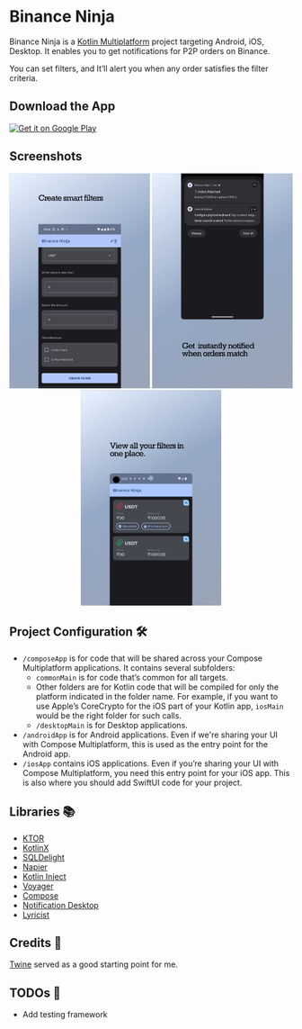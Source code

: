 # Binance Ninja

Binance Ninja is a [Kotlin Multiplatform](https://www.jetbrains.com/help/kotlin-multiplatform-dev/get-started.html) project targeting Android, iOS, Desktop. It enables you to
get notifications for P2P orders on Binance.

You can set filters, and It’ll alert you when any order satisfies the filter criteria.

## Download the App

<a href='https://play.google.com/store/apps/details?id=dev.anvith.binanceninja&pcampaignid=github'><img alt='Get it on Google Play' src='https://play.google.com/intl/en_us/badges/static/images/badges/en_badge_web_generic.png' width="200px"/></a>

## Screenshots

<p style="text-align: center;">
  <img src="screenshots/featured/create%20filter.png" width="250" alt="Create Filters"/>
  <img src="screenshots/featured/get_notified.png" width="250" alt="Get Notifications"/>
  <img src="screenshots/featured/view_filters.png" width="250" alt="View Filters"/>

</p>

## Project Configuration 🛠️

* `/composeApp` is for code that will be shared across your Compose Multiplatform applications.
  It contains several subfolders:
    - `commonMain` is for code that’s common for all targets.
    - Other folders are for Kotlin code that will be compiled for only the platform indicated in the
      folder name.
      For example, if you want to use Apple’s CoreCrypto for the iOS part of your Kotlin app,
      `iosMain` would be the right folder for such calls.
    - `/desktopMain` is for Desktop applications.
* `/androidApp` is for Android applications. Even if we're sharing your UI with Compose Multiplatform,
  this is used as the entry point for the Android app.
* `/iosApp` contains iOS applications. Even if you’re sharing your UI with Compose Multiplatform,
  you need this entry point for your iOS app. This is also where you should add SwiftUI code for
  your project.


## Libraries 📚

- [KTOR](/https://ktor.io/docs/http-client-multiplatform.html/)
- [KotlinX](/https://github.com/Kotlin/kotlinx.serialization/) 
- [SQLDelight](https://cashapp.github.io/sqldelight/2.0.0)
- [Napier](https://github.com/AAkira/Napier)
- [Kotlin Inject](/https://github.com/evant/kotlin-inject/)
- [Voyager](https://github.com/adrielcafe/voyager)
- [Compose](https://developer.android.com/jetpack/compose)
- [Notification Desktop](/https://github.com/dorkbox/Notify/)
- [Lyricist](/https://github.com/adrielcafe/lyricist/)

## Credits 🙌

[Twine](https://github.com/msasikanth/twine) served as a good starting point for me.

## TODOs 📝

- Add testing framework